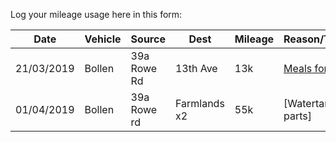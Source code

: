 Log your mileage usage here in this form:


| Date | Vehicle | Source | Dest | Mileage | Reason/Ticket |
| -------- | -------- |  -------- | -------- | -------- | -------- |
| 21/03/2019 | Bollen | 39a Rowe Rd | 13th Ave | 13k | [Meals for IRD](https://gitlab.ii.coop/ii/coop/fop/issues/54) | 
| 01/04/2019 | Bollen | 39a Rowe rd | Farmlands x2 | 55k | [Watertank parts]